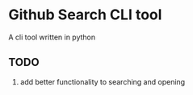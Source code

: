 # Github Search CLI tool

A cli tool written in python

## TODO
1. add better functionality to searching and opening 

